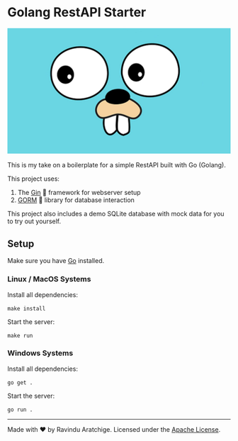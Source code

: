 # Golang RestAPI Starter

<img src="./docs/img/golang.jpg" alt="Golang Gopher">

This is my take on a boilerplate for a simple RestAPI built with Go (Golang).

This project uses:

1. The <a href="https://gin-gonic.com/">Gin</a> 🥃 framework for webserver setup
2. <a href="https://gorm.io/">GORM</a> 🦦 library for database interaction

This project also includes a demo SQLite database with mock data for you to try out yourself.

## Setup

Make sure you have <a href="https://go.dev/doc/install">Go</a> installed.

### Linux / MacOS Systems

Install all dependencies:

```shell
make install
```

Start the server:

```shell
make run
```

### Windows Systems

Install all dependencies:

```shell
go get .
```

Start the server:

```shell
go run .
```

---

Made with ❤️ by Ravindu Aratchige. Licensed under the <a href="https://github.com/ravi-aratchige/golang-restapi-starter/blob/main/LICENSE">Apache License<a>.
